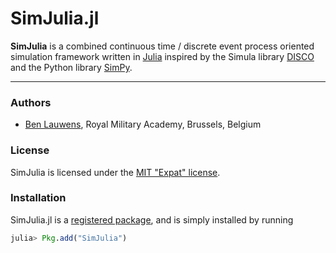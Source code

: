# SimJulia.jl

**SimJulia** is a combined continuous time / discrete event process oriented simulation framework written in [Julia](http://julialang.org/) inspired by the Simula library [DISCO](http://www.akira.ruc.dk/~keld/research/DISCO/) and the Python library [SimPy](https://simpy.readthedocs.io/).

---

### Authors

- [Ben Lauwens](http://www.rma.ac.be/), Royal Military Academy, Brussels, Belgium

### License

SimJulia is licensed under the [MIT "Expat" license](https://github.com/BenLauwens/SimJulia.jl/blob/master/LICENSE.md).

### Installation

SimJulia.jl is a [registered package](http://pkg.julialang.org), and is
simply installed by running

```julia
julia> Pkg.add("SimJulia")
```
